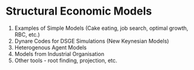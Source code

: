 # Structural Economic Models
1. Examples of Simple Models (Cake eating, job search, optimal growth, RBC, etc.)
2. Dynare Codes for DSGE Simulations (New Keynesian Models)
3. Heterogenous Agent Models
4. Models from Industrial Organisation
5. Other tools - root finding, projection, etc.
